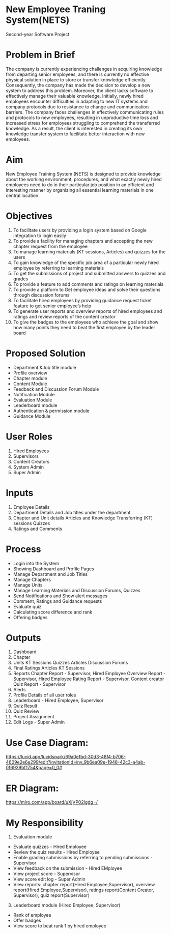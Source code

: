 # New Employee Traning System(NETS)
Second-year Software Project
# Problem in Brief
The company is currently experiencing challenges in acquiring knowledge from departing senior employees, and there is currently no effective physical solution in place to store or transfer knowledge efficiently. Consequently, the company has made the decision to develop a new system to address this problem. Moreover, the client lacks software to effectively manage their valuable knowledge. Initially, newly hired employees encounter difficulties in adapting to new IT systems and company protocols due to resistance to change and communication barriers. The company faces challenges in effectively communicating rules and protocols to new employees, resulting in unproductive time loss and increased stress for employees struggling to comprehend the transferred knowledge. As a result, the client is interested in creating its own knowledge transfer system to facilitate better interaction with new employees.
# Aim
New Employee Training System (NETS) is designed to provide knowledge about the working environment, procedures, and what exactly newly hired employees need to do in their particular job position in an efficient and interesting manner by organizing all essential learning materials in one central location.
# Objectives
1. To facilitate users by providing a login system based on Google integration to login easily
2. To provide a facility for managing chapters and accepting the new chapter request from the employee
3. To manage learning materials (KT sessions, Articles) and quizzes for the users
4. To gain knowledge of the specific job area of a particular newly hired employee by referring to learning materials
5. To get the submissions of project and submitted answers to quizzes and grades
6. To provide a feature to add comments and ratings on learning materials
7. To provide a platform to Get employee ideas and solve their questions through discussion forums
8. To facilitate hired employees by providing guidance request ticket feature to get senior employee’s help
9. To generate user reports and overview reports of hired employees and ratings and review reports of the content creator
10. To give the badges to the employees who achieve the goal and show how many points they need to beat the first employee by the leader board
# Proposed Solution
* Department &Job title module 
* Profile overview
* Chapter module 
* Content Module 
* Feedback and Discussion Forum Module
* Notification Module
* Evaluation Module 
* Leaderboard module 
* Authentication & permission module
* Guidance Module

# User Roles
1. Hired Employees
2. Supervisors
3. Content Creators
4. System Admin
5. Super Admin
# Inputs
1. Employee Details
2. Department Details and Job titles under the department
3. Chapter and Unit details
  Articles and Knowledge Transferring (KT) sessions
  Quizzes
4. Ratings and Comments
# Process
* Login into the System
* Showing Dashboard and Profile Pages
* Manage Department and Job Titles
* Manage Chapters
* Manage Units
* Manage Learning Materials and Discussion Forums, Quizzes
* Send Notifications and Show alert messages
* Comment, Ratings and Guidance requests
* Evaluate quiz
* Calculating score difference and rank
* Offering badges
# Outputs
1. Dashboard 
2. Chapter
3. Units
    KT Sessions
    Quizzes
    Articles
    Discussion Forums
4. Final Ratings
    Articles
    KT Sessions
5. Reports
   Chapter Report - Supervisor, Hired Employee
   Overview Report - Supervisor, Hired Employee
   Rating Report - Supervisor, Content creator
   Quiz Report - Supervisor
7. Alerts
8. Profile Details of all user roles
9. Leaderboard - Hired Employee, Supervisor
10. Quiz Result
11. Quiz Review
12. Project Assignment
13. Edit Logs - Super Admin
# Use Case Diagram:
  https://lucid.app/lucidspark/69a0efbd-30d3-48f4-b706-4609e2e6e299/edit?invitationId=inv_9b6ea09e-1948-42c3-a4ab-0f6939bf1754&page=0_0#
# ER Diagram: 
  https://miro.com/app/board/uXjVP02lgdg=/

# My Responsibility
1. Evaluation module
  * Evaluate quizzes - Hired Employee
  * Review the quiz results - Hired Employee
  * Enable grading submissions by referring to pending submissions - Supervisor
  * View feedback on the submission - Hired EMployee
  * View project score - Supervisor
  * View score edit log - Super Admin
  * View reports: chapter report(Hired Employee,Supervisor), overview report(Hired Employee,Supervisor), ratings report(Content Creator, Supervisor), quiz report(Supervisor)
3. Leaderboard module (Hired Employee, Supervisor)
  * Rank of employee
  * Offer badges
  * View score to beat rank 1 by hired employee
